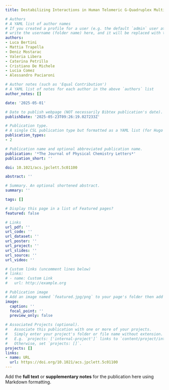 ```yaml
---
title: Destabilizing Interactions in Human Telomeric G-Quadruplex Multimers

# Authors
# A YAML list of author names
# If you created a profile for a user (e.g. the default `admin` user at `content/authors/admin/`), 
# write the username (folder name) here, and it will be replaced with their full name and linked to their profile.
authors:
- Luca Bertini
- Mattia Trapella
- Deniz Mostarac
- Valeria Libera
- Caterina Petrillo
- Cristiano De Michele
- Lucia Comez
- Alessandro Paciaroni

# Author notes (such as 'Equal Contribution')
# A YAML list of notes for each author in the above `authors` list
author_notes: []

date: '2025-05-01'

# Date to publish webpage (NOT necessarily Bibtex publication's date).
publishDate: '2025-05-23T09:26:19.027233Z'

# Publication type.
# A single CSL publication type but formatted as a YAML list (for Hugo requirements).
publication_types:
- 2 

# Publication name and optional abbreviated publication name.
publication: '*The Journal of Physical Chemistry Letters*'
publication_short: ''

doi: 10.1021/acs.jpclett.5c01100

abstract: ''

# Summary. An optional shortened abstract.
summary: ''

tags: []

# Display this page in a list of Featured pages?
featured: false

# Links
url_pdf: ''
url_code: ''
url_dataset: ''
url_poster: ''
url_project: ''
url_slides: ''
url_source: ''
url_video: ''

# Custom links (uncomment lines below)
# links:
# - name: Custom Link
#   url: http://example.org

# Publication image
# Add an image named `featured.jpg/png` to your page's folder then add a caption below.
image:
  caption: ''
  focal_point: ''
  preview_only: false

# Associated Projects (optional).
#   Associate this publication with one or more of your projects.
#   Simply enter your project's folder or file name without extension.
#   E.g. `projects: ['internal-project']` links to `content/project/internal-project/index.md`.
#   Otherwise, set `projects: []`.
projects: []
links:
- name: URL
  url: https://doi.org/10.1021/acs.jpclett.5c01100
---
```


Add the **full text** or **supplementary notes** for the publication here using Markdown formatting.
